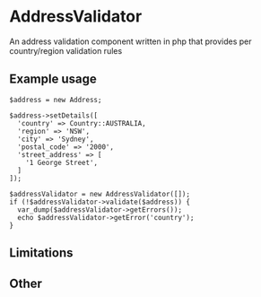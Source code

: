 # AddressValidator

An address validation component written in php that provides per country/region validation rules

## Example usage

    $address = new Address;
    
    $address->setDetails([
      'country' => Country::AUSTRALIA,
      'region' => 'NSW',
      'city' => 'Sydney',
      'postal_code' => '2000',
      'street_address' => [
        '1 George Street',
      ]
    ]);

    $addressValidator = new AddressValidator([]);
    if (!$addressValidator->validate($address)) {
      var_dump($addressValidator->getErrors());
      echo $addressValidator->getError('country');
    }

## Limitations

## Other
